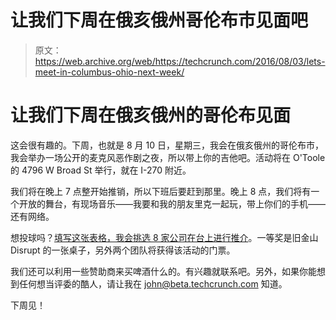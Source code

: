 # 让我们下周在俄亥俄州哥伦布市见面吧 

> 原文：<https://web.archive.org/web/https://techcrunch.com/2016/08/03/lets-meet-in-columbus-ohio-next-week/>

# 让我们下周在俄亥俄州的哥伦布见面

这会很有趣的。下周，也就是 8 月 10 日，星期三，我会在俄亥俄州的哥伦布市，我会举办一场公开的麦克风恶作剧之夜，所以带上你的吉他吧。活动将在 O'Toole 的 4796 W Broad St 举行，就在 I-270 附近。

我们将在晚上 7 点整开始推销，所以下班后要赶到那里。晚上 8 点，我们将有一个开放的舞台，有现场音乐——我要和我的朋友里克一起玩，带上你们的手机——还有网络。

想投球吗？[填写这张表格，我会挑选 8 家公司在台上进行推介](https://web.archive.org/web/20221208111949/https://docs.google.com/a/beta.techcrunch.com/forms/d/e/1FAIpQLSdfExbA4zJiAF4eukcdNkoStPrhgL-CLpkRAGDBLXPLs0tBdQ/viewform)。一等奖是旧金山 Disrupt 的一张桌子，另外两个团队将获得该活动的门票。

我们还可以利用一些赞助商来买啤酒什么的。有兴趣就联系吧。另外，如果你能想到任何想当评委的酷人，请让我在 john@beta.techcrunch.com 知道。

下周见！